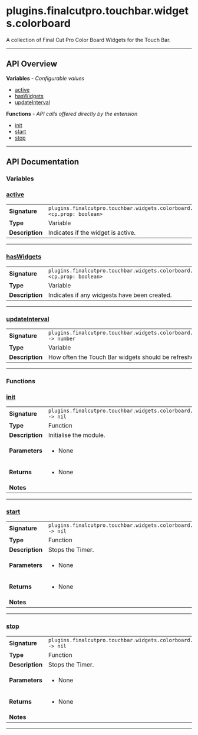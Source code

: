 # plugins.finalcutpro.touchbar.widgets.colorboard

A collection of Final Cut Pro Color Board Widgets for the Touch Bar.

---

## API Overview
**Variables** - _Configurable values_
 * [active](#active)
 * [hasWidgets](#haswidgets)
 * [updateInterval](#updateinterval)

**Functions** - _API calls offered directly by the extension_
 * [init](#init)
 * [start](#start)
 * [stop](#stop)


---

## API Documentation

### Variables


### [active](#active)

|                                             |                                                                                     |
| --------------------------------------------|-------------------------------------------------------------------------------------|
| **Signature**                               | `plugins.finalcutpro.touchbar.widgets.colorboard.active <cp.prop: boolean>`                                                                    |
| **Type**                                    | Variable                                                                     |
| **Description**                             | Indicates if the widget is active.                                                                     |

---

### [hasWidgets](#haswidgets)

|                                             |                                                                                     |
| --------------------------------------------|-------------------------------------------------------------------------------------|
| **Signature**                               | `plugins.finalcutpro.touchbar.widgets.colorboard.hasWidgets <cp.prop: boolean>`                                                                    |
| **Type**                                    | Variable                                                                     |
| **Description**                             | Indicates if any widgests have been created.                                                                     |

---

### [updateInterval](#updateinterval)

|                                             |                                                                                     |
| --------------------------------------------|-------------------------------------------------------------------------------------|
| **Signature**                               | `plugins.finalcutpro.touchbar.widgets.colorboard.updateInterval -> number`                                                                    |
| **Type**                                    | Variable                                                                     |
| **Description**                             | How often the Touch Bar widgets should be refreshed in seconds                                                                     |

---
### Functions


### [init](#init)

|                                             |                                                                                     |
| --------------------------------------------|-------------------------------------------------------------------------------------|
| **Signature**                               | `plugins.finalcutpro.touchbar.widgets.colorboard.init() -> nil`                                                                    |
| **Type**                                    | Function                                                                     |
| **Description**                             | Initialise the module.                                                                     |
| **Parameters**                              | <ul><li>None</li></ul> |
| **Returns**                                 | <ul><li>None</li></ul>          |
| **Notes**                                   | <ul></ul>                |

---

### [start](#start)

|                                             |                                                                                     |
| --------------------------------------------|-------------------------------------------------------------------------------------|
| **Signature**                               | `plugins.finalcutpro.touchbar.widgets.colorboard.start() -> nil`                                                                    |
| **Type**                                    | Function                                                                     |
| **Description**                             | Stops the Timer.                                                                     |
| **Parameters**                              | <ul><li>None</li></ul> |
| **Returns**                                 | <ul><li>None</li></ul>          |
| **Notes**                                   | <ul></ul>                |

---

### [stop](#stop)

|                                             |                                                                                     |
| --------------------------------------------|-------------------------------------------------------------------------------------|
| **Signature**                               | `plugins.finalcutpro.touchbar.widgets.colorboard.stop() -> nil`                                                                    |
| **Type**                                    | Function                                                                     |
| **Description**                             | Stops the Timer.                                                                     |
| **Parameters**                              | <ul><li>None</li></ul> |
| **Returns**                                 | <ul><li>None</li></ul>          |
| **Notes**                                   | <ul></ul>                |

---
